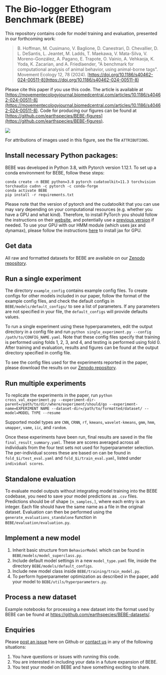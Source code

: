 # The Bio-logger Ethogram Benchmark (BEBE)

This repository contains code for model training and evaluation, presented in our forthcoming work:

> B. Hoffman, M. Cusimano, V. Baglione, D. Canestrari, D. Chevallier, D. L. DeSantis, L. Jeantet, M. Ladds, T. Maekawa, V. Mata-Silva, V. Moreno-González, A. Pagano, E. Trapote, O. Vainio, A. Vehkaoja, K. Yoda, K. Zacarian, and A. Friedlaender, "A benchmark for computational analysis of animal behavior, using animal-borne tags". Movement Ecology 12, 78 (2024). [https://doi.org/10.1186/s40462-024-00511-8](https://doi.org/10.1186/s40462-024-00511-8)

Please cite this paper if you use this code. The article is available at [https://movementecologyjournal.biomedcentral.com/articles/10.1186/s40462-024-00511-8](https://movementecologyjournal.biomedcentral.com/articles/10.1186/s40462-024-00511-8). Code for producing our figures can be found at [https://github.com/earthspecies/BEBE-figures](https://github.com/earthspecies/BEBE-figures).

<img src="https://user-images.githubusercontent.com/72874445/228656286-3266a247-1935-451c-b315-6b506f7adc24.png">

For attributions of images used in this figure, see the file `ATTRIBUTIONS`.

## Install necessary Python packages:

BEBE was developed in Python 3.8, with Pytorch version 1.12.1. To set up a conda environment for BEBE, follow these steps:

```
conda create -n BEBE python=3.8 pytorch cudatoolkit=11.3 torchvision torchaudio cudnn -c pytorch -c conda-forge
conda activate BEBE
pip install -r requirements.txt
```

Please note that the version of pytorch and the cudatoolkit that you can use may vary depending on your computational resources (e.g. whether you have a GPU and what kind). Therefore, to install PyTorch you should follow the instructions on their [website](https://pytorch.org/get-started/locally/), and potentially use a [previous version](https://pytorch.org/get-started/previous-versions/) if needed. To use your GPU with our HMM module (which uses jax and dynamax), please follow the instructions [here](https://github.com/google/jax#pip-installation-gpu-cuda-installed-via-pip-easier) to install jax for GPU.

## Get data

All raw and formatted datasets for BEBE are available on our [Zenodo repository](https://zenodo.org/record/7947104).

## Run a single experiment

The directory `example_config` contains example config files. To create configs for other models included in our paper, follow the format of the example config files, and check the default configs in `BEBE/models/default_configs/` to see a list of parameters. If any parameters are not specified in your file, the `default_configs` will provide defaults values. 

To run a single experiment using these hyperparameters, edit the output directory in a config file and run `python single_experiment.py --config /path/to/CONFIG_NAME.yaml`. Note that these config files specify that training is performed using folds 1, 2, 3, and 4, and testing is performed using fold 0. After training and evaluation, results and figures can be found at the output directory specified in config file. 

To see the config files used for the experiments reported in the paper, please download the results on our [Zenodo repository](https://zenodo.org/record/7947104).

## Run multiple experiments

To replicate the experiments in the paper, run `python cross_val_experiment.py --experiment-dir-parent=/path/to/dir/where/experiment/should/go --experiment-name=EXPERIMENT NAME --dataset-dir=/path/to/formatted/dataset/ --model=MODEL TYPE --resume`

Supported model types are `CNN`, `CRNN`, `rf`, `kmeans`, `wavelet-kmeans`, `gmm`, `hmm`, `umapper`, `vame`, `iic`, and `random`.

Once these experiments have been run, final results are saved in the file `final_result_summary.yaml`. These are scores averaged across all individuals from the four test sets not used for hyperparameter selection. The per-individual scores these are based on can be found in `fold_$i/test_eval.yaml` and `fold_$i/train_eval.yaml`, listed under `individual scores`.

## Standalone evaluation

To evaluate model outputs without integrating model training into the BEBE codebase, you need to save your model predictions as `.csv` files. Predictions should be of shape `[n_samples,]`, where each entry is an integer. Each file should have the same name as a file in the original dataset. Evaluation can then be performed using the `generate_evaluations_standalone` function in `BEBE/evaluation/evaluation.py`.

## Implement a new model

1. Inherit basic structure from `BehaviorModel` which can be found in `BEBE/models/model_superclass.py`.
2. Include default model settings in a new `model_type.yaml` file, inside the directory `BEBE/models/default_configs`.
3. Include new model class inside `BEBE/training/train_model.py`.
4. To perform hyperparameter optimization as described in the paper, add your model to `BEBE/utils/hyperparameters.py`.

## Process a new dataset

Example notebooks for processing a new dataset into the format used by BEBE can be found at <https://github.com/earthspecies/BEBE-datasets/>.

## Enquiries

Please [post an issue](https://github.com/earthspecies/BEBE/issues) here on Github or [contact us](mailto:benjamin@earthspecies.org) in any of the following situations:

1. You have questions or issues with running this code.
2. You are interested in including your data in a future expansion of BEBE.
3. You test your model on BEBE and have something exciting to share.



